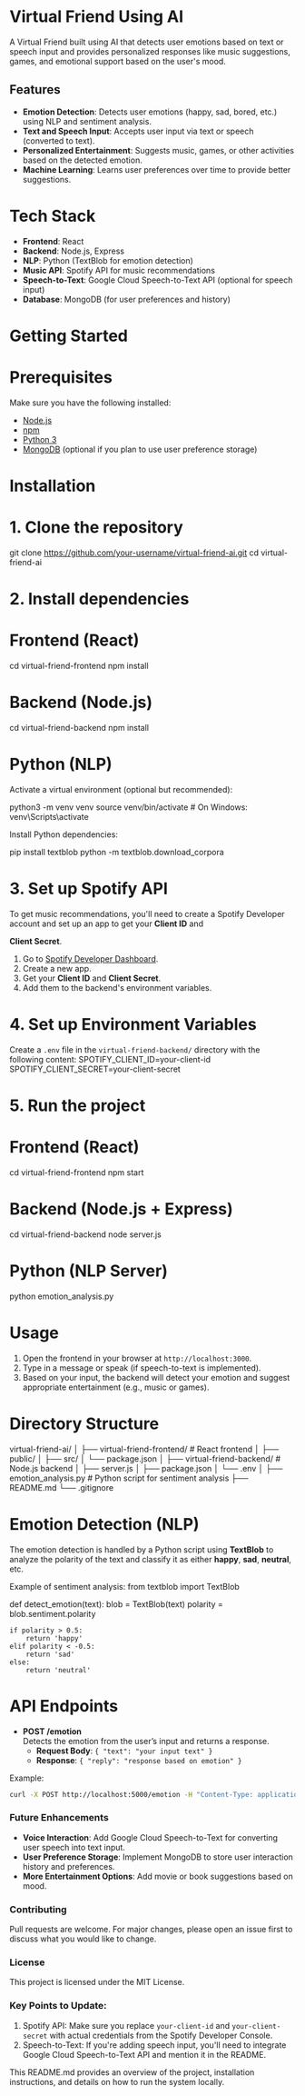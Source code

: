 # Virtual Friend Using AI

A Virtual Friend built using AI that detects user emotions based on text or speech input and provides personalized responses like music suggestions, games, and emotional support based on the user's mood.

## Features
- **Emotion Detection**: Detects user emotions (happy, sad, bored, etc.) using NLP and sentiment analysis.
- **Text and Speech Input**: Accepts user input via text or speech (converted to text).
- **Personalized Entertainment**: Suggests music, games, or other activities based on the detected emotion.
- **Machine Learning**: Learns user preferences over time to provide better suggestions.

# Tech Stack
- **Frontend**: React
- **Backend**: Node.js, Express
- **NLP**: Python (TextBlob for emotion detection)
- **Music API**: Spotify API for music recommendations
- **Speech-to-Text**: Google Cloud Speech-to-Text API (optional for speech input)
- **Database**: MongoDB (for user preferences and history)

# Getting Started

# Prerequisites
Make sure you have the following installed:
- [Node.js](https://nodejs.org/en/)
- [npm](https://www.npmjs.com/)
- [Python 3](https://www.python.org/)
- [MongoDB](https://www.mongodb.com/) (optional if you plan to use user preference storage)

# Installation

# 1. Clone the repository
git clone https://github.com/your-username/virtual-friend-ai.git
cd virtual-friend-ai

# 2. Install dependencies

# Frontend (React)
cd virtual-friend-frontend
npm install

# Backend (Node.js)
cd virtual-friend-backend
npm install

# Python (NLP)
Activate a virtual environment (optional but recommended):

python3 -m venv venv
source venv/bin/activate  # On Windows: venv\Scripts\activate

Install Python dependencies:

pip install textblob
python -m textblob.download_corpora


# 3. Set up Spotify API
To get music recommendations, you'll need to create a Spotify Developer account and set up an app to get your **Client ID** and 

**Client Secret**.

1. Go to [Spotify Developer Dashboard](https://developer.spotify.com/dashboard/applications).
2. Create a new app.
3. Get your **Client ID** and **Client Secret**.
4. Add them to the backend's environment variables.

# 4. Set up Environment Variables
Create a `.env` file in the `virtual-friend-backend/` directory with the following content:
SPOTIFY_CLIENT_ID=your-client-id
SPOTIFY_CLIENT_SECRET=your-client-secret

# 5. Run the project

# Frontend (React)
cd virtual-friend-frontend
npm start

# Backend (Node.js + Express)
cd virtual-friend-backend
node server.js

# Python (NLP Server)
python emotion_analysis.py


# Usage

1. Open the frontend in your browser at `http://localhost:3000`.
2. Type in a message or speak (if speech-to-text is implemented).
3. Based on your input, the backend will detect your emotion and suggest appropriate entertainment (e.g., music or games).

# Directory Structure
virtual-friend-ai/
│
├── virtual-friend-frontend/       # React frontend
│   ├── public/
│   ├── src/
│   └── package.json
│
├── virtual-friend-backend/        # Node.js backend
│   ├── server.js
│   ├── package.json
│   └── .env
│
├── emotion_analysis.py            # Python script for sentiment analysis
├── README.md
└── .gitignore

# Emotion Detection (NLP)
The emotion detection is handled by a Python script using **TextBlob** to analyze the polarity of the text and classify it as either **happy**, **sad**, **neutral**, etc.

Example of sentiment analysis:
from textblob import TextBlob

def detect_emotion(text):
    blob = TextBlob(text)
    polarity = blob.sentiment.polarity
    
    if polarity > 0.5:
        return 'happy'
    elif polarity < -0.5:
        return 'sad'
    else:
        return 'neutral'


# API Endpoints

- **POST /emotion**  
  Detects the emotion from the user’s input and returns a response.
  - **Request Body**: `{ "text": "your input text" }`
  - **Response**: `{ "reply": "response based on emotion" }`

Example:
```bash
curl -X POST http://localhost:5000/emotion -H "Content-Type: application/json" -d '{"text": "I am feeling happy"}'
```

### Future Enhancements
- **Voice Interaction**: Add Google Cloud Speech-to-Text for converting user speech into text input.
- **User Preference Storage**: Implement MongoDB to store user interaction history and preferences.
- **More Entertainment Options**: Add movie or book suggestions based on mood.

### Contributing
Pull requests are welcome. For major changes, please open an issue first to discuss what you would like to change.

### License
This project is licensed under the MIT License.

### Key Points to Update:
1. Spotify API: Make sure you replace `your-client-id` and `your-client-secret` with actual credentials from the Spotify Developer Console.
2. Speech-to-Text: If you're adding speech input, you'll need to integrate Google Cloud Speech-to-Text API and mention it in the README.

This README.md provides an overview of the project, installation instructions, and details on how to run the system locally.
